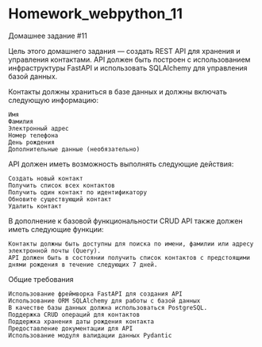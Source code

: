 # Homework_webpython_11

Домашнее задание #11

Цель этого домашнего задания — создать REST API для хранения и управления контактами. API должен быть построен с использованием инфраструктуры FastAPI и использовать SQLAlchemy для управления базой данных.

Контакты должны храниться в базе данных и должны включать следующую информацию:

    Имя
    Фамилия
    Электронный адрес
    Номер телефона
    День рождения
    Дополнительные данные (необязательно)

API должен иметь возможность выполнять следующие действия:

    Создать новый контакт
    Получить список всех контактов
    Получить один контакт по идентификатору
    Обновите существующий контакт
    Удалить контакт

В дополнение к базовой функциональности CRUD API также должен иметь следующие функции:

    Контакты должны быть доступны для поиска по имени, фамилии или адресу электронной почты (Query).
    API должен быть в состоянии получить список контактов с предстоящими днями рождения в течение следующих 7 дней.

Общие требования

    Использование фреймворка FastAPI для создания API
    Использование ORM SQLAlchemy для работы с базой данных
    В качестве базы данных должна использоваться PostgreSQL.
    Поддержка CRUD операций для контактов
    Поддержка хранения даты рождения контакта
    Предоставление документации для API
    Использование модуля валидации данных Pydantic
 
